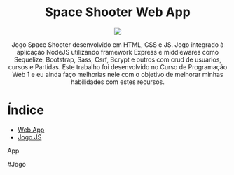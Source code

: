 <h1 align="center"> Space Shooter Web App </h1>

<p align="center">
<img src="http://img.shields.io/static/v1?label=STATUS&message=EM%20DESENVOLVIMENTO&color=GREEN&style=for-the-badge"/>
</p>

<p align="center"> Jogo Space Shooter desenvolvido em HTML, CSS e JS. Jogo integrado à aplicação NodeJS utilizando framework Express e middlewares como Sequelize, Bootstrap, Sass, Csrf, Bcrypt e outros com crud de usuarios, cursos e Partidas. Este trabalho foi desenvolvido no Curso de Programação Web 1 e eu ainda faço melhorias nele com o objetivo de melhorar minhas habilidades com estes recursos.
</p>

# Índice 

* [Web App](#App)
* [Jogo JS](#Jogo)

<p style="App"> App </p>

#Jogo
